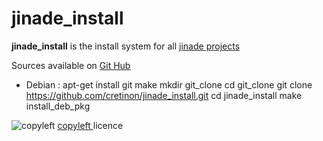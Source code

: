 # jinade_install 

**jinade_install** is the install system for all [jinade projects](https://github.com/cretinon/jinade)



Sources available on [Git Hub](https://github.com/cretinon/jinade_install)

* Debian :
apt-get install git make
mkdir git_clone
cd git_clone
git clone https://github.com/cretinon/jinade_install.git
cd jinade_install
make install_deb_pkg 



![copyleft](https://upload.wikimedia.org/wikipedia/commons/c/c4/License_icon-copyleft-88x31.svg)
 [copyleft ](https://www.gnu.org/licenses/copyleft.html) licence
